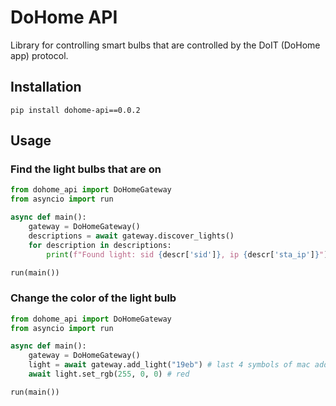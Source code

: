 # DoHome API

Library for controlling smart bulbs that are controlled by the DoIT (DoHome app) protocol.

## Installation

```
pip install dohome-api==0.0.2
```

## Usage

### Find the light bulbs that are on

```py
from dohome_api import DoHomeGateway
from asyncio import run

async def main():
    gateway = DoHomeGateway()
    descriptions = await gateway.discover_lights()
    for description in descriptions:
        print(f"Found light: sid {descr['sid']}, ip {descr['sta_ip']}")

run(main())
```

### Change the color of the light bulb

```py
from dohome_api import DoHomeGateway
from asyncio import run

async def main():
    gateway = DoHomeGateway()
    light = await gateway.add_light("19eb") # last 4 symbols of mac address
    await light.set_rgb(255, 0, 0) # red

run(main())
```